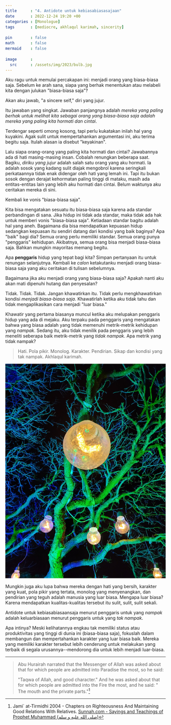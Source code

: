 ```yaml
---
title      : "4. Antidote untuk kebiasabiasasajaan"
date       : 2022-12-24 19:20 +00
categories : [Monologue]
tags       : [mediocre, akhlaqul karimah, sincerity]

pin        : false
math       : false
mermaid    : false

image      :
  src      : /assets/img/2023/bulb.jpg
---
```


Aku ragu untuk memulai percakapan ini: menjadi orang yang biasa-biasa saja. Sebelum ke arah sana, siapa yang berhak menentukan atau melabeli kita dengan julukan "biasa-biasa saja"? 

Akan aku jawab, "a sincere self," diri yang jujur.

Itu jawaban yang singkat. Jawaban panjangnya adalah *mereka yang paling berhak untuk melihat kita sebagai orang yang biasa-biasa saja adalah mereka yang paling kita hormati dan cintai*.

Terdengar seperti omong kosong, tapi perlu kukatakan inilah hal yang kuyakini. Agak sulit untuk mempertahankan argumentasi ini, aku terima begitu saja. Itulah alasan ia disebut "keyakinan".

Lalu siapa orang-orang yang paling kita hormati dan cintai? Jawabannya ada di hati masing-masing insan. Cobalah renungkan beberapa saat. Bagiku, *diriku yang jujur* adalah salah satu orang yang aku hormati. Ia adalah sosok yang kadang sulit diajak mengobrol karena seringkali perkataannya tidak enak didengar oleh hati yang lemah ini. Tapi itu bukan sosok dengan derajat kehormatan paling tinggi di mataku, masih ada entitas-entitas lain yang lebih aku hormati dan cintai. Belum waktunya aku ceritakan mereka di sini.

Kembali ke vonis "biasa-biasa saja".

Kita bisa mengatakan sesuatu itu biasa-biasa saja karena ada standar perbandingan di sana. Jika hidup ini tidak ada standar, maka tidak ada hak untuk memberi vonis "biasa-biasa saja". Ketiadaan standar bagitu adalah hal yang aneh. Bagaimana dia bisa mendapatkan kepuasan hidup sedangkan kepuasan itu sendiri datang dari kondisi yang baik baginya? Apa "baik" bagi dia? Semua orang perlu memiliki standar. Semua orang punya "penggaris" kehidupan. Akibatnya, semua orang bisa menjadi biasa-biasa saja. Bahkan mungkin mayoritas memang begitu.

Apa **penggaris** hidup yang tepat bagi kita? Simpan pertanyaan itu untuk renungan selanjutnya. Kembali ke *calon* ketakutanku menjadi orang biasa-biasa saja yang aku ceritakan di tulisan sebelumnya.

Bagaimana jika aku menjadi orang yang biasa-biasa saja? Apakah nanti aku akan mati dipenuhi hutang dan penyesalan?

Tidak. Tidak. Tidak. Jangan khawatirkan itu. Tidak perlu mengkhawatirkan kondisi *menjadi biasa-biasa saja*. Khawatirlah ketika aku tidak tahu dan tidak mengaplikasikan cara menjadi "luar biasa."

Khawatir yang pertama biasanya muncul ketika aku melupakan penggaris hidup yang ada di mejaku. Aku terpaku pada penggaris yang mengatakan bahwa yang biasa adalah yang tidak memenuhi metrik-metrik kehidupan yang *nampak*. Sedang itu, aku tidak menilik pada penggaris yang lebih meneliti seberapa baik metrik-metrik yang *tidak nampak*. Apa metrik yang tidak nampak?

> Hati. Pola pikir. Monolog. Karakter. Pendirian. Sikap dan kondisi yang tak nampak. Akhlaqul karimah.

![](/assets/img/2023/bulb.jpg)

Mungkin juga aku lupa bahwa mereka dengan hati yang bersih, karakter yang kuat, pola pikir yang tertata, monolog yang menyenangkan, dan pendirian yang teguh adalah manusia yang luar biasa. Mengapa luar biasa? Karena mendapatkan kualitas-kualitas tersebut itu sulit, sulit, sulit sekali.

Antidote untuk kebiasabiasaansaja menurut penggaris untuk yang *nampak* adalah keluarbiasaan menurut penggaris untuk yang *tak nampak*.

Apa intinya? Meski kelihatannya engkau tak memiliki status atau produktivitas yang tinggi di dunia ini (biasa-biasa saja), fokuslah dalam membangun dan mempertahankan karakter yang luar biasa baik. Mereka yang memiliki karakter tersebut lebih cenderung untuk melakukan yang terbaik di segala urusannya--mendorong dia untuk lebih menjadi luar-biasa.

---

> Abu Hurairah narrated that the Messenger of Allah was asked about that for which people are admitted into Paradise the most, so he said:
> 
> "Taqwa of Allah, and good character." And he was asked about that for which people are admitted into the Fire the most, and he said: " The mouth and the private parts."[^1]

[^1]: Jami` at-Tirmidhi 2004 - Chapters on Righteousness And Maintaining Good Relations With Relatives. [Sunnah.com - Sayings and Teachings of Prophet Muhammad (صلى الله عليه و سلم)](https://sunnah.com/tirmidhi:2004) 
